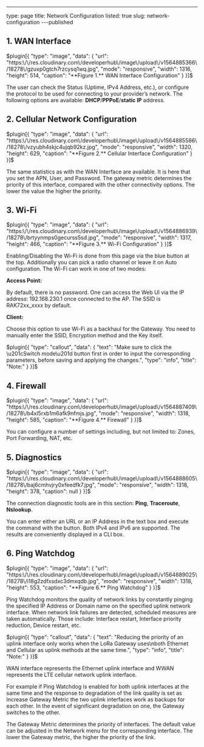 ---
type: page
title: Network Configuration
listed: true
slug: network-configuration
---published

## 1. WAN Interface

$plugin[{
    "type": "image",
    "data": {
        "url": "https:\/\/res.cloudinary.com\/developerhub\/image\/upload\/v1564885366\/18278\/gzuxp0gtch7rzcysq1wq.jpg",
        "mode": "responsive",
        "width": 1316,
        "height": 514,
        "caption": "**Figure 1.** WAN Interface Configuration"
    }
}]$

The user can check the Status (Uptime, IPv4 Address, etc.), or configure the protocol to be used for connecting to your provider’s network. The following options are available: **DHCP**/**PPPoE**/**static IP** address.

## 2. Cellular Network Configuration

$plugin[{
    "type": "image",
    "data": {
        "url": "https:\/\/res.cloudinary.com\/developerhub\/image\/upload\/v1564885586\/18278\/vzyubh4skjc4ujqb92kz.jpg",
        "mode": "responsive",
        "width": 1320,
        "height": 629,
        "caption": "**Figure 2.** Cellular Interface Configuration"
    }
}]$

The same statistics as with the WAN Interface are available. It is here that you set
the APN, User, and Password. The gateway metric determines the priority of this interface,
compared with the other connectivity options. The lower the value the higher the priority.

## 3. Wi-Fi

$plugin[{
    "type": "image",
    "data": {
        "url": "https:\/\/res.cloudinary.com\/developerhub\/image\/upload\/v1564886939\/18278\/brtyynmps0gecurss5sd.jpg",
        "mode": "responsive",
        "width": 1317,
        "height": 466,
        "caption": "**Figure 3.** Wi-Fi Configuration"
    }
}]$

Enabling/Disabling the Wi-Fi is done from this page via the blue button at the top. Additionally you can pick a radio channel or leave it on Auto configuration. The Wi-Fi can work in one of two modes:

**Access Point:**

By default, there is no password. One can access the Web UI via the IP address: 192.168.230.1 once connected to the AP. The SSID is RAK72xx_xxxx by default.

**Client:**

Choose this option to use Wi-Fi as a backhaul for the Gateway. You need to manually enter the SSID, Encryption method and the Key itself.

$plugin[{
    "type": "callout",
    "data": {
        "text": "Make sure to click the \u201cSwitch mode\u201d button first in order to input the corresponding parameters, before saving and applying the changes.",
        "type": "info",
        "title": "Note:"
    }
}]$

## 4. Firewall

$plugin[{
    "type": "image",
    "data": {
        "url": "https:\/\/res.cloudinary.com\/developerhub\/image\/upload\/v1564887409\/18278\/b4xl5rxb1m6afk9nfmjs.jpg",
        "mode": "responsive",
        "width": 1318,
        "height": 585,
        "caption": "**Figure 4.** Firewall"
    }
}]$

You can configure a number of settings including, but not limited to: Zones, Port Forwarding, NAT, etc.

## 5. Diagnostics

$plugin[{
    "type": "image",
    "data": {
        "url": "https:\/\/res.cloudinary.com\/developerhub\/image\/upload\/v1564888605\/18278\/baj6cmhvjry0xfeedfk7.jpg",
        "mode": "responsive",
        "width": 1318,
        "height": 378,
        "caption": null
    }
}]$

The connection diagnostic tools are in this section: **Ping**, **Traceroute**, **Nslookup**.

You can enter either an URL or an IP Address in the text box and execute the command with the button. Both IPv4 and IPv6 are supported. The results are conveniently displayed in a CLI box.

## 6. Ping Watchdog

$plugin[{
    "type": "image",
    "data": {
        "url": "https:\/\/res.cloudinary.com\/developerhub\/image\/upload\/v1564889025\/18278\/i18g2zdfxsdxc3dmxqdb.jpg",
        "mode": "responsive",
        "width": 1318,
        "height": 553,
        "caption": "**Figure 6.** Ping Watchdog"
    }
}]$

Ping Watchdog monitors the quality of network links by constantly pinging the specified IP
Address or Domain name on the specified uplink network interface. When network link
failures are detected, scheduled measures are taken automatically. Those include: Interface
restart, Interface priority reduction, Device restart, etc.

$plugin[{
    "type": "callout",
    "data": {
        "text": "Reducing the priority of an uplink interface only works when the LoRa Gateway uses\nboth Ethernet and Cellular as uplink methods at the same time.",
        "type": "info",
        "title": "Note:"
    }
}]$

WAN interface represents the Ethernet uplink interface and WWAN represents the LTE
cellular network uplink interface.

 For example if Ping Watchdog is enabled for both uplink interfaces at the same time and the
response to degradation of the link quality is set as Increase Gateway Metric the two uplink
interfaces work as backups for each other. In the event of significant degradation on one,
the Gateway switches to the other. 

The Gateway Metric determines the priority of interfaces. The default value can be adjusted
in the Network menu for the corresponding interface. The lower the Gateway metric, the
higher the priority of the link.


